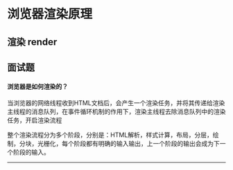 # 浏览器渲染原理

## 渲染 render



## 面试题

#### 浏览器是如何渲染的？

当浏览器的网络线程收到HTML文档后，会产生一个渲染任务，并将其传递给渲染主线程的消息队列，在事件循环机制的作用下，渲染主线程去除消息队列中的渲染任务，开启渲染流程

整个渲染流程分为多个阶段，分别是：HTML解析，样式计算，布局，分层，绘制，分块，光栅化，每个阶段都有明确的输入输出，上一个阶段的输出会成为下一个阶段的输入。



------

